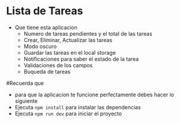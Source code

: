 # Lista de Tareas

- Que tiene esta aplicacion
  - Numero de tareas pendientes y el total de las tareas
  - Crear, Eliminar, Actualizar las tareas
  - Modo oscuro
  - Guardar las tareas en el local storage
  - Notificaciones para saber el estado de la tarea
  - Validaciones de los campos
  - Buqueda de tareas

#Recuerda que
- para que la aplicacion te funcione perfectamente debes hacer lo siguiente
- Ejecuta `npm install` para instalar las dependencias
- Ejecuta `npm run dev` para iniciar el proyecto
